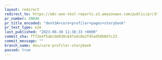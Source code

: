 ```yaml
---
layout: redirect
redirect_to: https://a8c-woo-test-reports.s3.amazonaws.com/public/pr/39046/e2e/index.html
pr_number: 39046
pr_title_encoded: "dev%3A+core+profiler+pages+storybook"
pr_test_type: e2e
last_published: "2023-06-30 11:38:33 +0000"
commit_sha: ff72e4f5abcb6038c647adc0e2f45ad50b8d7c23
commit_message: ""
branch_name: dev/core-profiler-storybook
passed: true
---
```

